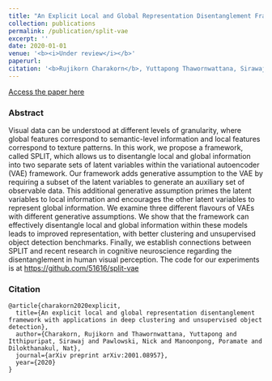 ```yaml
---
title: "An Explicit Local and Global Representation Disentanglement Framework with Applications in Deep Clustering and Unsupervised Object Detection"
collection: publications
permalink: /publication/split-vae
excerpt: ''
date: 2020-01-01
venue: '<b><i>Under review</i></b>'	
paperurl: 
citation: '<b>Rujikorn Charakorn</b>, Yuttapong Thawornwattana, Sirawaj Itthipuripat, Nick Pawlowski, Poramate Manoonpong, and Nat Dilokthanakul'
---
```



[Access the paper here](https://arxiv.org/abs/2001.08957)


### Abstract
Visual data can be understood at different levels of granularity, where global features correspond to semantic-level information and local features correspond to texture patterns. In this work, we propose a framework, called SPLIT, which allows us to disentangle local and global information into two separate sets of latent variables within the variational autoencoder (VAE) framework. Our framework adds generative assumption to the VAE by requiring a subset of the latent variables to generate an auxiliary set of observable data. This additional generative assumption primes the latent variables to local information and encourages the other latent variables to represent global information. We examine three different flavours of VAEs with different generative assumptions. We show that the framework can effectively disentangle local and global information within these models leads to improved representation, with better clustering and unsupervised object detection benchmarks. Finally, we establish connections between SPLIT and recent research in cognitive neuroscience regarding the disentanglement in human visual perception. The code for our experiments is at https://github.com/51616/split-vae


### Citation
```
@article{charakorn2020explicit,
  title={An explicit local and global representation disentanglement framework with applications in deep clustering and unsupervised object detection},
  author={Charakorn, Rujikorn and Thawornwattana, Yuttapong and Itthipuripat, Sirawaj and Pawlowski, Nick and Manoonpong, Poramate and Dilokthanakul, Nat},
  journal={arXiv preprint arXiv:2001.08957},
  year={2020}
}
```



<!-- Recommended citation: Your Name, You. (2009). "Paper Title Number 1." <i>Journal 1</i>. 1(1).

Test markdown equation

<center><img src="https://tex.s2cms.ru/svg/%5Cbegin%7Balign%7D%0Ax_%7B1%2C2%7D%20%26%3D%20%7B-b%5Cpm%5Csqrt%7Bb%5E2%20-%204ac%7D%20%5Cover%202a%7D%20%5Cnonumber%20%5C%5C%0Az_l%20%26%3D%20z_%7Blocal%7D.%20%5Cnonumber%0A%5Cend%7Balign%7D" alt="\begin{align}
x_{1,2} &amp;= {-b\pm\sqrt{b^2 - 4ac} \over 2a} \nonumber \\
z_l &amp;= z_{local}. \nonumber
\end{align}" /></center> -->